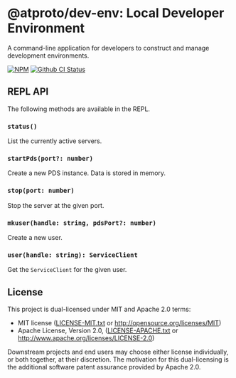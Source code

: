 # @atproto/dev-env: Local Developer Environment

A command-line application for developers to construct and manage development environments.

[![NPM](https://img.shields.io/npm/v/@atproto/dev-env)](https://www.npmjs.com/package/@atproto/dev-env)
[![Github CI Status](https://github.com/gander-social/atproto/actions/workflows/repo.yaml/badge.svg)](https://github.com/gander-social/atproto/actions/workflows/repo.yaml)

## REPL API

The following methods are available in the REPL.

### `status()`

List the currently active servers.

### `startPds(port?: number)`

Create a new PDS instance. Data is stored in memory.

### `stop(port: number)`

Stop the server at the given port.

### `mkuser(handle: string, pdsPort?: number)`

Create a new user.

### `user(handle: string): ServiceClient`

Get the `ServiceClient` for the given user.

## License

This project is dual-licensed under MIT and Apache 2.0 terms:

- MIT license ([LICENSE-MIT.txt](https://github.com/gander-social/atproto/blob/main/LICENSE-MIT.txt) or http://opensource.org/licenses/MIT)
- Apache License, Version 2.0, ([LICENSE-APACHE.txt](https://github.com/gander-social/atproto/blob/main/LICENSE-APACHE.txt) or http://www.apache.org/licenses/LICENSE-2.0)

Downstream projects and end users may choose either license individually, or both together, at their discretion. The motivation for this dual-licensing is the additional software patent assurance provided by Apache 2.0.
